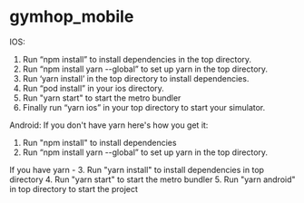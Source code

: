 # gymhop_mobile

IOS:
1. Run “npm install” to install dependencies in the top directory. 
2. Run “npm install yarn --global” to set up yarn in the top directory. 
3. Run ‘yarn install’ in the top directory to install dependencies. 
4. Run “pod install” in your ios directory.
5. Run "yarn start" to start the metro bundler
6. Finally run “yarn ios” in your top directory to start your simulator.

Android:
If you don't have yarn here's how you get it:
1. Run "npm install" to install dependencies
2. Run “npm install yarn --global” to set up yarn in the top directory. 

If you have yarn - 
3. Run "yarn install" to install dependencies in top directory
4. Run "yarn start" to start the metro bundler
5. Run "yarn android" in top directory to start the project
